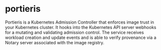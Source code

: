 # portieris
Portieris is a Kubernetes Admission Controller that enforces image trust in your Kubernetes cluster. It hooks into the Kubernetes API server webhooks for a mutating and validating admission control. The service receives workload creation and update events and is able to verify provenance via a Notary server associated with the image registry.
